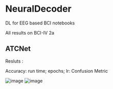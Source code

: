 # NeuralDecoder
DL for EEG based BCI notebooks  

All results on BCI-IV 2a
## ATCNet
Resluts :

Accuracy:
run time;
epochs;
lr:
Confusion Metric

![image](https://github.com/Deepak-Mewada/NeuralDecoder/assets/127352637/ff292032-4f63-420c-9ebe-c90af754a350)
![image](https://github.com/Deepak-Mewada/NeuralDecoder/assets/127352637/dc0c220d-1340-495a-be30-7aa3a27625be)



